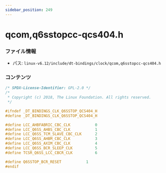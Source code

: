 ```yaml
---
sidebar_position: 249
---
```

# qcom,q6sstopcc-qcs404.h

### ファイル情報

- パス: `linux-v6.12/include/dt-bindings/clock/qcom,q6sstopcc-qcs404.h`

### コンテンツ

```h
/* SPDX-License-Identifier: GPL-2.0 */
/*
 * Copyright (c) 2018, The Linux Foundation. All rights reserved.
 */

#ifndef _DT_BINDINGS_CLK_Q6SSTOP_QCS404_H
#define _DT_BINDINGS_CLK_Q6SSTOP_QCS404_H

#define LCC_AHBFABRIC_CBC_CLK			0
#define LCC_Q6SS_AHBS_CBC_CLK			1
#define LCC_Q6SS_TCM_SLAVE_CBC_CLK		2
#define LCC_Q6SS_AHBM_CBC_CLK			3
#define LCC_Q6SS_AXIM_CBC_CLK			4
#define LCC_Q6SS_BCR_SLEEP_CLK			5
#define TCSR_Q6SS_LCC_CBCR_CLK			6

#define Q6SSTOP_BCR_RESET			1
#endif

```
